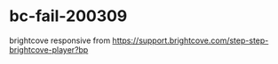 # bc-fail-200309
brightcove responsive from https://support.brightcove.com/step-step-brightcove-player?bp

